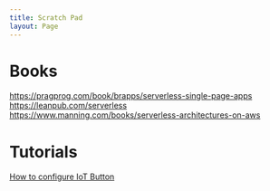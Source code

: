 ```yaml
---
title: Scratch Pad
layout: Page
---
```



# Books

https://pragprog.com/book/brapps/serverless-single-page-apps
https://leanpub.com/serverless
https://www.manning.com/books/serverless-architectures-on-aws


# Tutorials

[How to configure IoT Button](http://docs.aws.amazon.com/iot/latest/developerguide/configure-iot.html?adbsc=docs_20160528_61765766&adbid=736614079444443136&adbpl=tw&adbpr=66780587)
